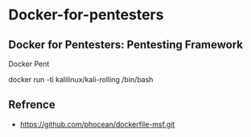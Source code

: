 # Docker-for-pentesters
## Docker for Pentesters: Pentesting Framework

Docker Pent

docker run -ti kalilinux/kali-rolling /bin/bash



## Refrence 
- https://github.com/phocean/dockerfile-msf.git